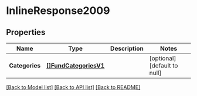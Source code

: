 # InlineResponse2009

## Properties
Name | Type | Description | Notes
------------ | ------------- | ------------- | -------------
**Categories** | [**[]FundCategoriesV1**](Fund_categories.v1.md) |  | [optional] [default to null]

[[Back to Model list]](../README.md#documentation-for-models) [[Back to API list]](../README.md#documentation-for-api-endpoints) [[Back to README]](../README.md)

